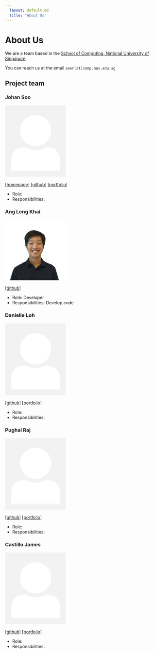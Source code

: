 ```yaml
---
  layout: default.md
  title: "About Us"
---
```


# About Us

We are a team based in the [School of Computing, National University of Singapore](http://www.comp.nus.edu.sg).

You can reach us at the email `seer[at]comp.nus.edu.sg`

## Project team

### Johan Soo

<img src="images/johndoe.png" width="200px">

[[homepage](http://www.comp.nus.edu.sg/~damithch)]
[[github](https://github.com/johndoe)]
[[portfolio](team/johndoe.md)]

* Role: 
* Responsibilities:

### Ang Leng Khai

<img src="images/lengkhai.png" width="200px">

[[github](http://github.com/zer0legion)]


* Role: Developer
* Responsibilities: Develop code

### Danielle Loh

<img src="images/johndoe.png" width="200px">

[[github](http://github.com/johndoe)] [[portfolio](team/johndoe.md)]

* Role: 
* Responsibilities: 

### Pughal Raj

<img src="images/johndoe.png" width="200px">

[[github](http://github.com/johndoe)]
[[portfolio](team/johndoe.md)]

* Role:
* Responsibilities: 

### Castillo James

<img src="images/johndoe.png" width="200px">

[[github](http://github.com/johndoe)]
[[portfolio](team/johndoe.md)]

* Role: 
* Responsibilities: 
